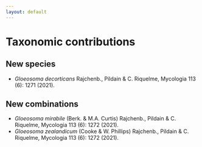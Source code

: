 ```yaml
---
layout: default
---
```


# Taxonomic contributions

## New species

- *Gloeosoma decorticans* Rajchenb., Pildain & C. Riquelme, Mycologia 113 (6): 1271 (2021).

## New combinations

- *Gloeosoma mirabile* (Berk. & M.A. Curtis) Rajchenb., Pildain & C. Riquelme, Mycologia 113 (6): 1272 (2021).
- *Gloeosoma zealandicum* (Cooke & W. Phillips) Rajchenb., Pildain & C. Riquelme, Mycologia 113 (6): 1272 (2021).

<script async src="https://pagead2.googlesyndication.com/pagead/js/adsbygoogle.js?client=ca-pub-7662053231541389" crossorigin="anonymous"></script>
